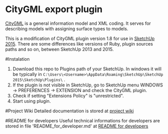 CityGML export plugin
=====================

[CityGML](http://www.citygml.org/) is a general information model and XML coding. It serves for describing models with assigning surface types to models. 

This is a modification of CityGML plugin version 1.8 for use in [SketchUp 2015](http://www.sketchup.com). There are some differences like versions of Ruby, plugin sources paths and so on, between SketchUp 2013 and 2015.


#Instalation

1. Download this repo to Plugins path of your SketchUp. In windows it will be typically in `C:\Users\<Username>\AppData\Roaming\SketchUp\SketchUp 2015\SketchUp\Plugins\` .
2. If the plugin is not visible in SketchUp, go to SketchUp menu WINDOWS -> PREFERENCES -> EXTENSION and check the CityGML plugin.
3. Check if setting "Extensions Policy" is "unrestricted".
4. Start using plugin.


#Project Wiki
Detailed documentation is stored at
[project wiki](https://github.com/smrcek/SU_CityGML_ExportPlugin/wiki)


#README for developers
Useful technical informations for developers are stored in file 'README_for_developer.md' at
[README for developers](https://github.com/smrcek/SU_CityGML_ExportPlugin/blob/master/README_for_developer.md)
